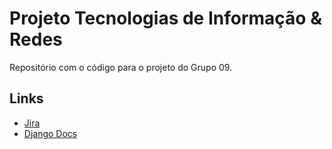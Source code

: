 # Projeto Tecnologias de Informação & Redes

Repositório com o código para o projeto do Grupo 09.

## Links

+ [Jira](https://jira.alunos.di.fc.ul.pt/browse/ZI/)
+ [Django Docs](https://docs.djangoproject.com/)
